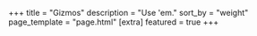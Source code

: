 +++
title = "Gizmos"
description = "Use 'em."
sort_by = "weight"
page_template = "page.html"
[extra]
featured = true
+++
